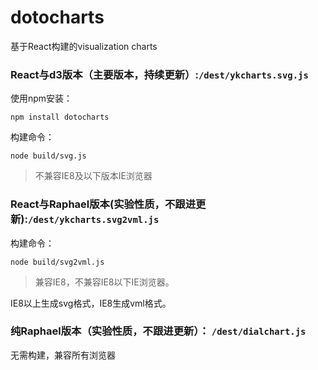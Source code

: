 # dotocharts

基于React构建的visualization charts

### React与d3版本（主要版本，持续更新）:`/dest/ykcharts.svg.js`

使用npm安装：

```
npm install dotocharts
```

构建命令： 

```
node build/svg.js
```

> 不兼容IE8及以下版本IE浏览器

### React与Raphael版本(实验性质，不跟进更新):`/dest/ykcharts.svg2vml.js`

构建命令： 

```
node build/svg2vml.js
```

> 兼容IE8，不兼容IE8以下IE浏览器。

IE8以上生成svg格式，IE8生成vml格式。

### 纯Raphael版本（实验性质，不跟进更新）： `/dest/dialchart.js`

无需构建，兼容所有浏览器
